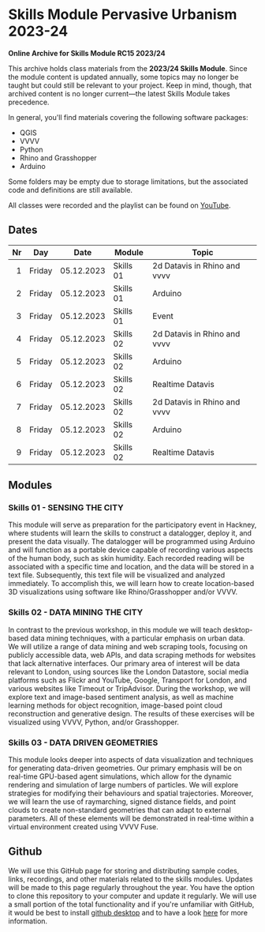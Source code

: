 # Skills Module Pervasive Urbanism 2023-24

**Online Archive for Skills Module RC15 2023/24**

This archive holds class materials from the **2023/24 Skills Module**. Since the module content is updated annually, some topics may no longer be taught but could still be relevant to your project. Keep in mind, though, that archived content is no longer current—the latest Skills Module takes precedence.

In general, you'll find materials covering the following software packages:

- QGIS
- VVVV
- Python
- Rhino and Grasshopper
- Arduino

Some folders may be empty due to storage limitations, but the associated code and definitions are still available. 

All classes were recorded and the playlist can be found on [YouTube](https://www.youtube.com/playlist?list=PL0TJgiFZ0aRLx7_uol3rhIsS53ecXHYlr).

## Dates
| Nr   |           Day |           Date|          Module|                             Topic|
|-----:|---------------|---------------| ---------------|----------------------------------|
|     1|         Friday|     05.12.2023|       Skills 01|      2d Datavis in Rhino and vvvv|
|     2|         Friday|     05.12.2023|       Skills 01|                           Arduino|
|     3|         Friday|     05.12.2023|       Skills 01|                             Event|
|     4|         Friday|     05.12.2023|       Skills 02|      2d Datavis in Rhino and vvvv|
|     5|         Friday|     05.12.2023|       Skills 02|                           Arduino|
|     6|         Friday|     05.12.2023|       Skills 02|                  Realtime Datavis|
|     7|         Friday|     05.12.2023|       Skills 02|      2d Datavis in Rhino and vvvv|
|     8|         Friday|     05.12.2023|       Skills 02|                           Arduino|
|     9|         Friday|     05.12.2023|       Skills 02|                  Realtime Datavis|

## Modules
### Skills 01 - SENSING THE CITY
This module will serve as preparation for the participatory event in Hackney, where students will learn the skills to construct a datalogger, deploy it, and present the data visually. The datalogger will be programmed using Arduino and will function as a portable device capable of recording various aspects of the human body, such as skin humidity. Each recorded reading will be associated with a specific time and location, and the data will be stored in a text file. Subsequently, this text file will be visualized and analyzed immediately. To accomplish this, we will learn how to create location-based 3D visualizations using software like Rhino/Grasshopper and/or VVVV.

### Skills 02 - DATA MINING THE CITY
In contrast to the previous workshop, in this module we will teach desktop-based data mining techniques, with a particular emphasis on urban data. We will utilize a range of data mining and web scraping tools, focusing on publicly accessible data, web APIs, and data scraping methods for websites that lack alternative interfaces. Our primary area of interest will be data relevant to London, using sources like the London Datastore, social media platforms such as Flickr and YouTube, Google, Transport for London, and various websites like Timeout or TripAdvisor. During the workshop, we will explore text and image-based sentiment analysis, as well as machine learning methods for object recognition, image-based point cloud reconstruction and generative design. The results of these exercises will be visualized using VVVV, Python, and/or Grasshopper.

### Skills 03 - DATA DRIVEN GEOMETRIES
This module looks deeper into aspects of data visualization and techniques for generating data-driven geometries. Our primary emphasis will be on real-time GPU-based agent simulations, which allow for the dynamic rendering and simulation of large numbers of particles. We will explore strategies for modifying their behaviours and spatial trajectories. Moreover, we will learn the use of raymarching, signed distance fields, and point clouds to create non-standard geometries that can adapt to external parameters. All of these elements will be demonstrated in real-time within a virtual environment created using VVVV Fuse.

## Github
We will use this GitHub page for storing and distributing sample codes, links, recordings, and other materials related to the skills modules. Updates will be made to this page regularly throughout the year. You have the option to clone this repository to your computer and update it regularly. We will use a small portion of the total functionality and if you're unfamiliar with GitHub, it would be best to install [github desktop](https://desktop.github.com/) and to have a look [here](https://docs.github.com/en/desktop/overview/getting-started-with-github-desktop) for more information.
